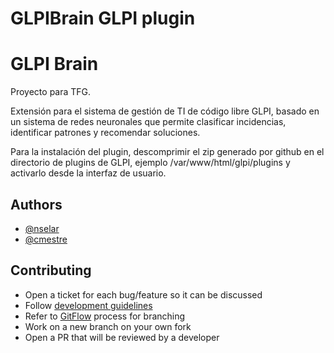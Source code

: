 # GLPIBrain GLPI plugin

# GLPI Brain

Proyecto para TFG.

Extensión para el sistema de gestión de TI de código libre GLPI, basado en un sistema de redes neuronales que permite clasificar incidencias, identificar patrones y recomendar soluciones.

Para la instalación del plugin, descomprimir el zip generado por github en el directorio de plugins de GLPI, ejemplo /var/www/html/glpi/plugins y activarlo desde la interfaz de usuario.

## Authors

- [@nselar](https://www.github.com/nselar)
- [@cmestre](https://www.github.com/cmestre)

## Contributing

* Open a ticket for each bug/feature so it can be discussed
* Follow [development guidelines](http://glpi-developer-documentation.readthedocs.io/en/latest/plugins/index.html)
* Refer to [GitFlow](http://git-flow.readthedocs.io/) process for branching
* Work on a new branch on your own fork
* Open a PR that will be reviewed by a developer
